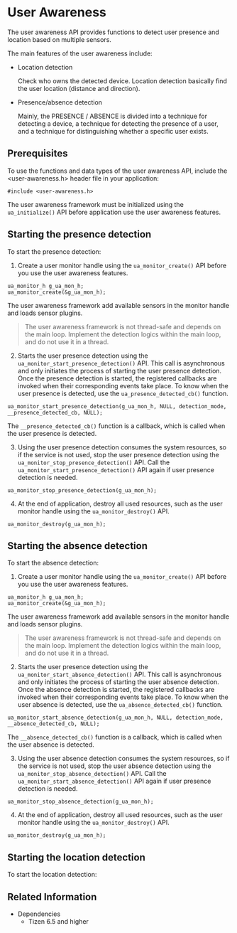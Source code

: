 # User Awareness
The user awareness API provides functions to detect user presence and location based on multiple sensors.

The main features of the user awareness include:
- Location detection
  
  Check who owns the detected device. Location detection basically find the user location (distance and direction).
- Presence/absence detection
  
  Mainly, the PRESENCE / ABSENCE is divided into a technique for detecting a device, a technique for detecting the presence of a user, and a technique for distinguishing whether a specific user exists.
  
 ## Prerequisites
  To use the functions and data types of the user awareness API, include the <user-awareness.h> header file in your application:
  
  ```#include <user-awareness.h>```
  
  The user awareness framework must be initialized using the ```ua_initialize()``` API before application use the user awareness features.
  
 ## Starting the presence detection
  
  To start the presence detection:
  1. Create a user monitor handle using the ```ua_monitor_create()``` API before you use the user awareness features.

  ```
  ua_monitor_h g_ua_mon_h;
  ua_monitor_create(&g_ua_mon_h);
  ```
  The user awareness framework add available sensors in the monitor handle and loads sensor plugins.
  > The user awareness framework is not thread-safe and depends on the main loop. Implement the detection logics within the main loop, and do not use it in a thread.
  
  2. Starts the user presence detection using the ```ua_monitor_start_presence_detection()``` API. This call is asynchronous and only initiates the process of starting the user presence detection. Once the presence detection is started, the registered callbacks are invoked when their corresponding events take place. To know when the user presence is detected, use the ```ua_presence_detected_cb()``` function.
  ```
  ua_monitor_start_presence_detection(g_ua_mon_h, NULL, detection_mode, __presence_detected_cb, NULL);
  ```
  The ```__presence_detected_cb()``` function is a callback, which is called when the user presence is detected.
  
  3. Using the user presence detection consumes the system resources, so if the service is not used, stop the user presence detection using the ```ua_monitor_stop_presence_detection()``` API. Call the ```ua_monitor_start_presence_detection()``` API again if user presence detection is needed.
  ```
  ua_monitor_stop_presence_detection(g_ua_mon_h);
  ```
  4. At the end of application, destroy all used resources, such as the user monitor handle using the ```ua_monitor_destroy()``` API.
  ```
  ua_monitor_destroy(g_ua_mon_h);
  ```
## Starting the absence detection

To start the absence detection:
1. Create a user monitor handle using the ```ua_monitor_create()``` API before you use the user awareness features.

  ```
  ua_monitor_h g_ua_mon_h;
  ua_monitor_create(&g_ua_mon_h);
  ```
  The user awareness framework add available sensors in the monitor handle and loads sensor plugins.
  > The user awareness framework is not thread-safe and depends on the main loop. Implement the detection logics within the main loop, and do not use it in a thread.
  
   2. Starts the user presence detection using the ```ua_monitor_start_absence_detection()``` API. This call is asynchronous and only initiates the process of starting the user absence detection. Once the absence detection is started, the registered callbacks are invoked when their corresponding events take place. To know when the user absence is detected, use the ```ua_absence_detected_cb()``` function.
  ```
  ua_monitor_start_absence_detection(g_ua_mon_h, NULL, detection_mode, __absence_detected_cb, NULL);
  ```
  The ```__absence_detected_cb()``` function is a callback, which is called when the user absence is detected.
  
   3. Using the user absence detection consumes the system resources, so if the service is not used, stop the user absence detection using the ```ua_monitor_stop_absence_detection()``` API. Call the ```ua_monitor_start_absence_detection()``` API again if user presence detection is needed.
  ```
  ua_monitor_stop_absence_detection(g_ua_mon_h);
  ```
  4. At the end of application, destroy all used resources, such as the user monitor handle using the ```ua_monitor_destroy()``` API.
  ```
  ua_monitor_destroy(g_ua_mon_h);
  ```

## Starting the location detection

To start the location detection:
## Related Information
- Dependencies
  - Tizen 6.5 and higher 
